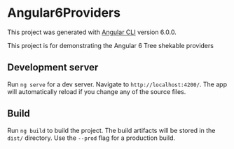 # Angular6Providers

This project was generated with [Angular CLI](https://github.com/angular/angular-cli) version 6.0.0.

This project is for demonstrating the Angular 6 Tree shekable providers 

## Development server

Run `ng serve` for a dev server. Navigate to `http://localhost:4200/`. The app will automatically reload if you change any of the source files.


## Build

Run `ng build` to build the project. The build artifacts will be stored in the `dist/` directory. Use the `--prod` flag for a production build.





